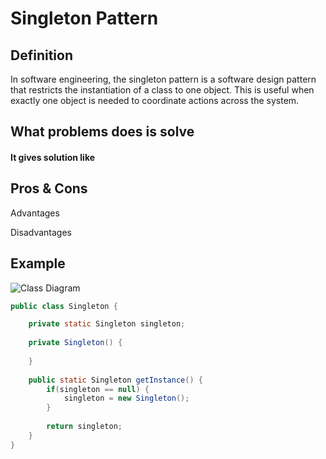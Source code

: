 Singleton Pattern
=============================

## Definition
In software engineering, the singleton pattern is a software design pattern that
restricts the instantiation of a class to one object. 
This is useful when exactly one object is needed to coordinate actions across the system. 

## What problems does is solve



#### It gives solution like 


	

## Pros & Cons
Advantages
	
	
	

Disadvantages

	
	



## Example
![Class Diagram]()

``` java
public class Singleton {

	private static Singleton singleton;
	
	private Singleton() {
		
	}
	
	public static Singleton getInstance() {
		if(singleton == null) {
			singleton = new Singleton();
		}
		
		return singleton;
	}
}
```